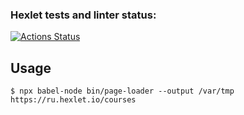 ### Hexlet tests and linter status:
[![Actions Status](https://github.com/anatolyburtsev/frontend-testing-react-project-lvl1/workflows/hexlet-check/badge.svg)](https://github.com/anatolyburtsev/frontend-testing-react-project-lvl1/actions)

## Usage

```shell
$ npx babel-node bin/page-loader --output /var/tmp https://ru.hexlet.io/courses
```
